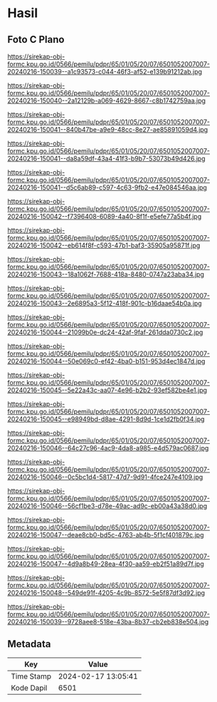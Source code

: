 # Hasil

## Foto C Plano

https://sirekap-obj-formc.kpu.go.id/0566/pemilu/pdpr/65/01/05/20/07/6501052007007-20240216-150039--a1c93573-c044-46f3-af52-e139b91212ab.jpg

https://sirekap-obj-formc.kpu.go.id/0566/pemilu/pdpr/65/01/05/20/07/6501052007007-20240216-150040--2a12129b-a069-4629-8667-c8b1742759aa.jpg

https://sirekap-obj-formc.kpu.go.id/0566/pemilu/pdpr/65/01/05/20/07/6501052007007-20240216-150041--840b47be-a9e9-48cc-8e27-ae85891059d4.jpg

https://sirekap-obj-formc.kpu.go.id/0566/pemilu/pdpr/65/01/05/20/07/6501052007007-20240216-150041--da8a59df-43a4-41f3-b9b7-53073b49d426.jpg

https://sirekap-obj-formc.kpu.go.id/0566/pemilu/pdpr/65/01/05/20/07/6501052007007-20240216-150041--d5c6ab89-c597-4c63-9fb2-e47e084546aa.jpg

https://sirekap-obj-formc.kpu.go.id/0566/pemilu/pdpr/65/01/05/20/07/6501052007007-20240216-150042--f7396408-6089-4a40-8f1f-e5efe77a5b4f.jpg

https://sirekap-obj-formc.kpu.go.id/0566/pemilu/pdpr/65/01/05/20/07/6501052007007-20240216-150042--eb614f8f-c593-47b1-baf3-35905a95871f.jpg

https://sirekap-obj-formc.kpu.go.id/0566/pemilu/pdpr/65/01/05/20/07/6501052007007-20240216-150043--18a1062f-7688-418a-8480-0747a23aba34.jpg

https://sirekap-obj-formc.kpu.go.id/0566/pemilu/pdpr/65/01/05/20/07/6501052007007-20240216-150043--2e6895a3-5f12-418f-901c-b16daae54b0a.jpg

https://sirekap-obj-formc.kpu.go.id/0566/pemilu/pdpr/65/01/05/20/07/6501052007007-20240216-150044--21099b0e-dc24-42af-9faf-261dda0730c2.jpg

https://sirekap-obj-formc.kpu.go.id/0566/pemilu/pdpr/65/01/05/20/07/6501052007007-20240216-150044--50e069c0-ef42-4ba0-b151-953d4ec1847d.jpg

https://sirekap-obj-formc.kpu.go.id/0566/pemilu/pdpr/65/01/05/20/07/6501052007007-20240216-150045--5e22a43c-aa07-4e96-b2b2-93ef582be4e1.jpg

https://sirekap-obj-formc.kpu.go.id/0566/pemilu/pdpr/65/01/05/20/07/6501052007007-20240216-150045--e98949bd-d8ae-4291-8d9d-1ce1d2fb0f34.jpg

https://sirekap-obj-formc.kpu.go.id/0566/pemilu/pdpr/65/01/05/20/07/6501052007007-20240216-150046--64c27c96-4ac9-4da8-a985-e4d579ac0687.jpg

https://sirekap-obj-formc.kpu.go.id/0566/pemilu/pdpr/65/01/05/20/07/6501052007007-20240216-150046--0c5bc1d4-5817-47d7-9d91-4fce247e4109.jpg

https://sirekap-obj-formc.kpu.go.id/0566/pemilu/pdpr/65/01/05/20/07/6501052007007-20240216-150046--56cf1be3-d78e-49ac-ad9c-eb00a43a38d0.jpg

https://sirekap-obj-formc.kpu.go.id/0566/pemilu/pdpr/65/01/05/20/07/6501052007007-20240216-150047--deae8cb0-bd5c-4763-ab4b-5f1cf401879c.jpg

https://sirekap-obj-formc.kpu.go.id/0566/pemilu/pdpr/65/01/05/20/07/6501052007007-20240216-150047--4d9a8b49-28ea-4f30-aa59-eb2f51a89d7f.jpg

https://sirekap-obj-formc.kpu.go.id/0566/pemilu/pdpr/65/01/05/20/07/6501052007007-20240216-150048--549de91f-4205-4c9b-8572-5e5f87df3d92.jpg

https://sirekap-obj-formc.kpu.go.id/0566/pemilu/pdpr/65/01/05/20/07/6501052007007-20240216-150039--9728aee8-518e-43ba-8b37-cb2eb838e504.jpg


## Metadata

| Key        | Value               |
| ---------- | ------------------- |
| Time Stamp | 2024-02-17 13:05:41 |
| Kode Dapil | 6501                |




